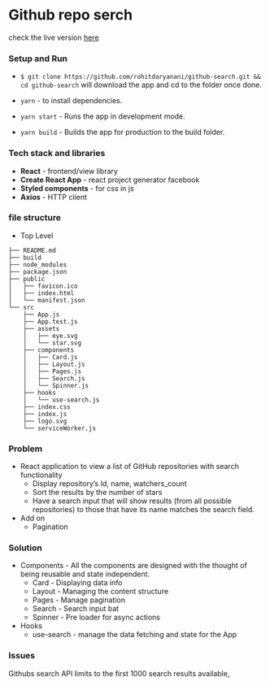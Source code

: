 # Github repo serch

check the live version [here](http://rohit-github-search.surge.sh/)

### Setup and Run

- `$ git clone https://github.com/rohitdaryanani/github-search.git && cd github-search` will download the app and cd to the folder once done.

- `yarn` - to install dependencies.
- `yarn start` - Runs the app in development mode.
- `yarn build` - Builds the app for production to the build folder.

### Tech stack and libraries

- **React** - frontend/view library
- **Create React App** - react project generator facebook
- **Styled components** - for css in js
- **Axios** - HTTP client

### file structure

- Top Level

```
├── README.md
├── build
├── node_modules
├── package.json
├── public
│   ├── favicon.ico
│   ├── index.html
│   └── manifest.json
└── src
    ├── App.js
    ├── App.test.js
    ├── assets
    │   ├── eye.svg
    │   └── star.svg
    ├── components
    │   ├── Card.js
    │   ├── Layout.js
    │   ├── Pages.js
    │   ├── Search.js
    │   └── Spinner.js
    ├── hooks
    │   └── use-search.js
    ├── index.css
    ├── index.js
    ├── logo.svg
    └── serviceWorker.js

```

### Problem

- React application to view a list of GitHub repositories with search functionality
  - Display repository’s Id, name, watchers_count
  - Sort the results by the number of stars
  - Have a search input that will show results (from all possible repositories) to those that have its name matches the search field.
- Add on
  - Pagination

### Solution

- Components - All the components are designed with the thought of being reusable and state independent.
  - Card - Displaying data info
  - Layout - Managing the content structure
  - Pages - Manage pagination
  - Search - Search input bat
  - Spinner - Pre loader for async actions
- Hooks
  - use-search - manage the data fetching and state for the App

### Issues

Githubs search API limits to the first 1000 search results available,
